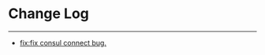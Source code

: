 # Change Log
---

- [fix:fix consul connect bug.](https://github.com/Tencent/spring-cloud-tencent/pull/217)
